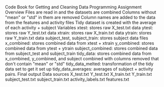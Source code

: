 Code Book for Getting and Cleaning Data Programming Assignment
Overview
Files are read in and the datasets are combined Columns without "mean" or "std" in them are removed Column names are added to the data from the features and activity files Tidy dataset is created with the average of each activity + subject
Variables
xtest: stores raw X_test.txt data ytest: stores raw Y_test.txt data xtrain: stores raw X_train.txt data ytrain: stores raw Y_train.txt data subject_test, subject_train: stores subject data files x_combined: stores combined data from xtest + xtrain y_combined: stores combined data from ytest + ytrain subject_combined: stores combined data from subject_test and subject_train tidy_data: stores combined data from x_combined, y_combined, and subject combined with columns removed that don't contain "mean" or "std" tidy_data_melted: transformation of the tidy data set to get it set up tidy_data_averages: averages of subject + activity pairs. Final output
Data sources
X_test.txt Y_test.txt X_train.txt Y_train.txt subject_test.txt subject_train.txt activity_labels.txt features.txt
